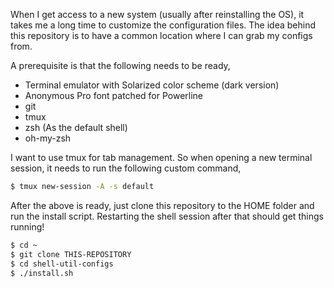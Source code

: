 When I get access to a new system (usually after reinstalling the OS), it
takes me a long time to customize the configuration files. The idea behind
this repository is to have a common location where I can grab my configs from.

A prerequisite is that the following needs to be ready,

* Terminal emulator with Solarized color scheme (dark version)
* Anonymous Pro font patched for Powerline
* git
* tmux
* zsh (As the default shell)
* oh-my-zsh

I want to use tmux for tab management. So when opening a new terminal session,
it needs to run the following custom command,

```zsh
$ tmux new-session -A -s default
```

After the above is ready, just clone this repository to the HOME folder and
run the install script. Restarting the shell session after that should get
things running!

```zsh
$ cd ~
$ git clone THIS-REPOSITORY
$ cd shell-util-configs
$ ./install.sh
```
